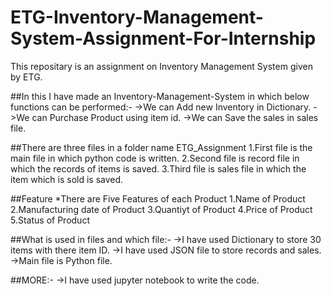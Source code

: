 # ETG-Inventory-Management-System-Assignment-For-Internship
This repositary is an assignment on Inventory Management System given by ETG. 

##In this I have made an Inventory-Management-System in which below functions can be performed:-
->We can Add new Inventory in Dictionary.
->We can Purchase Product using item id.
->We can Save the sales in sales file.

##There are three files in a folder name ETG_Assignment
1.First file is the main file in which python code is written.
2.Second file is record file in which the records of items is saved.
3.Third file is sales file in which the item which is sold is saved.

##Feature
*There are Five Features of each Product
1.Name of Product
2.Manufacturing date of Product
3.Quantiyt of Product
4.Price of Product
5.Status of Product

##What is used in files and which file:-
->I have used Dictionary to store 30 items with there item ID. 
->I have used JSON file to store records and sales.
->Main file is Python file.

##MORE:-
->I have used jupyter notebook to write the code.


